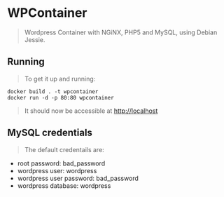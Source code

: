 # WPContainer
> Wordpress Container with NGiNX, PHP5 and MySQL, using Debian Jessie.

## Running
> To get it up and running:

    docker build . -t wpcontainer
    docker run -d -p 80:80 wpcontainer

> It should now be accessible at [http://localhost](localhost)

## MySQL credentials
> The default credentails are:  
* root password: bad\_password
* wordpress user: wordpress
* wordpress user password: bad\_password
* wordpress database: wordpress
